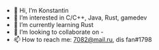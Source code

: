 - 👋 Hi, I’m Konstantin
- 👀 I’m interested in C/C++, Java, Rust, gamedev
- 🌱 I’m currently learning Rust
- 💞️ I’m looking to collaborate on -
- 📫 How to reach me: 7082@mail.ru, dis fan#1798

<!---
jqfs/jqfs is a ✨ special ✨ repository because its `README.md` (this file) appears on your GitHub profile.
You can click the Preview link to take a look at your changes.
--->

